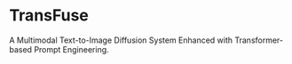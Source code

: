 # TransFuse
A Multimodal Text-to-Image Diffusion System Enhanced with Transformer-based Prompt Engineering.
